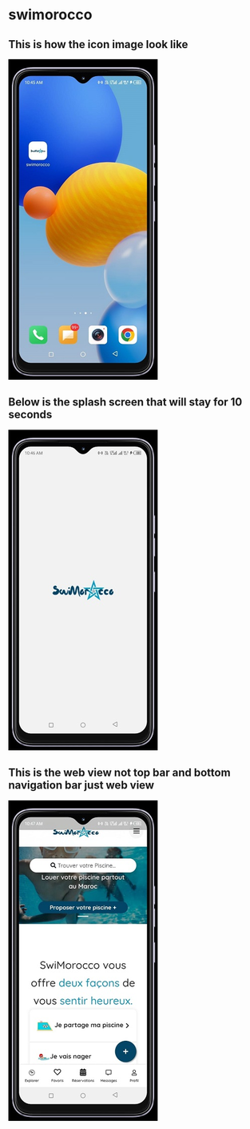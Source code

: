 # swimorocco

## This is how the icon image look like
![](1.jpg)
## Below is the splash screen that will stay for 10 seconds
![](2.jpg)
## This is the web view not top bar and bottom navigation bar just web view
![](3.jpg)
